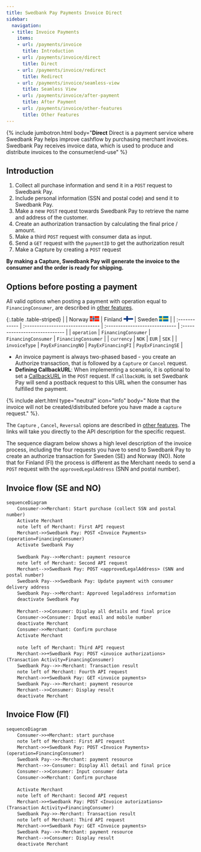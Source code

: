 ```yaml
---
title: Swedbank Pay Payments Invoice Direct
sidebar:
  navigation:
  - title: Invoice Payments
    items:
    - url: /payments/invoice
      title: Introduction
    - url: /payments/invoice/direct
      title: Direct
    - url: /payments/invoice/redirect
      title: Redirect
    - url: /payments/invoice/seamless-view
      title: Seamless View
    - url: /payments/invoice/after-payment
      title: After Payment
    - url: /payments/invoice/other-features
      title: Other Features
---
```


{% include jumbotron.html body="**Direct**
Direct is a payment service where Swedbank Pay helps improve cashflow by
purchasing merchant invoices. Swedbank Pay receives invoice data, which is used
to produce and distribute invoices to the consumer/end-use" %}

## Introduction

1. Collect all purchase information and send it in a `POST` request to
Swedbank Pay.
1. Include personal information (SSN and postal code) and send it to Swedbank Pay.
1. Make a new `POST` request towards Swedbank Pay to retrieve the name and
address of the customer.
1. Create an authorization transaction by calculating the final price / amount.
1. Make a third `POST` request with consumer data as input.
1. Send a  `GET` request with the `paymentID` to get the authorization result
1. Make a Capture by creating a `POST` request

  **By making a Capture, Swedbank Pay will generate
  the invoice to the consumer and the order is ready for shipping.**

## Options before posting a payment

All valid options when posting a payment with operation equal to
`FinancingConsumer`, are described in
[other features][other-features-financing-consumer].

{:.table .table-striped}
|               | Norway ![Norwegian flag][no-png] | Finland ![Finish flag][fi-png] | Sweden ![Swedish flag][se-png] |
| :------------ | :------------------------------- | :----------------------------- | :----------------------------- |
| `operation`   | `FinancingConsumer`              | `FinancingConsumer`            | `FinancingConsumer`            |
| `currency`    | `NOK`                            | `EUR`                          | `SEK`                          |
| `invoiceType` | `PayExFinancingNO`               | `PayExFinancingFI`             | `PayExFinancingSE`             |

* An invoice payment is always two-phased based - you create an Authorize
  transaction, that is followed by a `Capture` or `Cancel` request.
* **Defining CallbackURL**: When implementing a scenario, it is optional to
  set a [CallbackURL][callback-api] in the `POST` request. If `callbackURL`
  is set Swedbank Pay will send a postback request to this URL when the consumer
  has fulfilled the payment.

{% include alert.html type="neutral" icon="info" body="
Note that the invoice will not be created/distributed before you have
made a `capture` request." %}.

The `Capture` , `Cancel`, `Reversal` opions are
described in [other features][other-features].
The links will take you directly to the API description for the specific request.

The sequence diagram below shows a high level description of the invoice
process, including the four requests you have to send to Swedbank Pay to create
an authorize transaction for Sweden (SE) and Norway (NO). Note that for Finland
(FI) the process is different as the Merchant needs to send a `POST` request
with the `approvedLegalAddress` (SNN and postal number).

## Invoice flow (SE and NO)

```mermaid
sequenceDiagram
    Consumer->>Merchant: Start purchase (collect SSN and postal number)
    Activate Merchant
    note left of Merchant: First API request
    Merchant->>Swedbank Pay: POST <Invoice Payments> (operation=FinancingConsumer)
    Activate Swedbank Pay

    Swedbank Pay-->>Merchant: payment resource
    note left of Merchant: Second API request
    Merchant-->>Swedbank Pay: POST <approvedLegalAddress> (SNN and postal number)
    Swedbank Pay-->>Swedbank Pay: Update payment with consumer delivery address
    Swedbank Pay-->>Merchant: Approved legaladdress information
    deactivate Swedbank Pay

    Merchant-->>Consumer: Display all details and final price
    Consumer->>Consumer: Input email and mobile number
    deactivate Merchant
    Consumer->>Merchant: Confirm purchase
    Activate Merchant

    note left of Merchant: Third API request
    Merchant->>+Swedbank Pay: POST <invoice authorizations> (Transaction Activity=FinancingConsumer)
    Swedbank Pay-->>-Merchant: Transaction result
    note left of Merchant: Fourth API request
    Merchant->>+Swedbank Pay: GET <invoice payments>
    Swedbank Pay-->>-Merchant: payment resource
    Merchant-->>Consumer: Display result
    deactivate Merchant
```

## Invoice Flow (FI)

```mermaid
sequenceDiagram
    Consumer->>+Merchant: start purchase
    note left of Merchant: First API request
    Merchant->>+Swedbank Pay: POST <Invoice Payments> (operation=FinancingConsumer)
    Swedbank Pay-->>-Merchant: payment resource
    Merchant-->>-Consumer: Display All detail and final price
    Consumer-->>Consumer: Input consumer data
    Consumer->>Merchant: Confirm purchase

    Activate Merchant
    note left of Merchant: Second API request
    Merchant->>+Swedbank Pay: POST <Invoice autorizations> (Transaction Activity=FinancingConsumer)
    Swedbank Pay->>-Merchant: Transaction result
    note left of Merchant: Third API request
    Merchant->>+Swedbank Pay: GET <Invoice payments>
    Swedbank Pay-->>-Merchant: payment resource
    Merchant-->>Consumer: Display result
    deactivate Merchant
```

[capture]: /payments/credit-card/after-payment#Capture
[fi-png]: /assets/img/fi.png
[financing-invoice-1-png]: /assets/img/checkout/test-purchase.png
[financing-invoice-2-png]: /assets/screenshots/invoice/redirect-view/iframe-verify-data.png
[no-png]: /assets/img/no.png
[se-png]: /assets/img/se.png
[callback-api]: /payments/invoice/other-features#callback
[hosted-view]: /payments/#hosted-view-implementation
[other-features]: /payments/invoice/other-features
[other-features-financing-consumer]: /payments/invoice/other-features
[redirect]: /payments/invoice/redirect
[setup-mail]: mailto:setup.ecom@PayEx.com
